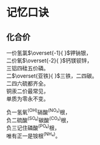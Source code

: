 # 记忆口诀

## 化合价

一价氢氯$\overset{-1}{ }$钾钠银，  
二价氧$\overset{-2}{ }$钙镁钡锌，  
三铝四硅五价磷。  
二$\overset{亚铁}{ }$三铁，二四碳。  
二四六硫都齐全。  
铜汞二价最常见，  
单质为零永不变。

负一氢氧<sup>(OH)</sup>硝酸<sup>(NO₃)</sup>根，  
负二硫酸<sup>(SO₄)</sup>碳酸<sup>(CO₃)</sup>根，  
负三记住磷酸<sup>(PO₄)</sup>根，  
唯有正一是铵根<sup>(NH₄)</sup>。
